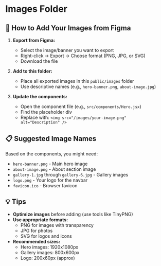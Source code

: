 # Images Folder

## 📸 How to Add Your Images from Figma

1. **Export from Figma:**
   - Select the image/banner you want to export
   - Right-click → Export → Choose format (PNG, JPG, or SVG)
   - Download the file

2. **Add to this folder:**
   - Place all exported images in this `public/images` folder
   - Use descriptive names (e.g., `hero-banner.png`, `about-image.jpg`)

3. **Update the components:**
   - Open the component file (e.g., `src/components/Hero.jsx`)
   - Find the placeholder div
   - Replace with: `<img src="/images/your-image.png" alt="Description" />`

## 📋 Suggested Image Names

Based on the components, you might need:

- `hero-banner.png` - Main hero image
- `about-image.png` - About section image
- `gallery-1.jpg` through `gallery-6.jpg` - Gallery images
- `logo.png` - Your logo for the navbar
- `favicon.ico` - Browser favicon

## 💡 Tips

- **Optimize images** before adding (use tools like TinyPNG)
- **Use appropriate formats:**
  - PNG for images with transparency
  - JPG for photos
  - SVG for logos and icons
- **Recommended sizes:**
  - Hero images: 1920x1080px
  - Gallery images: 800x600px
  - Logo: 200x60px (approx)

